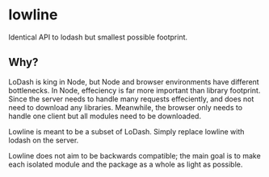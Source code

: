 # lowline

Identical API to lodash but smallest possible footprint.

## Why?

LoDash is king in Node, but Node and browser environments have different
bottlenecks. In Node, effeciency is far more important than library footprint.
Since the server needs to handle many requests effeciently, and does not need
to download any libraries. Meanwhile, the browser only needs to handle one
client but all modules need to be downloaded.

Lowline is meant to be a subset of LoDash. Simply replace lowline with lodash
on the server.

Lowline does not aim to be backwards compatible; the main goal is to make each
isolated module and the package as a whole as light as possible.
